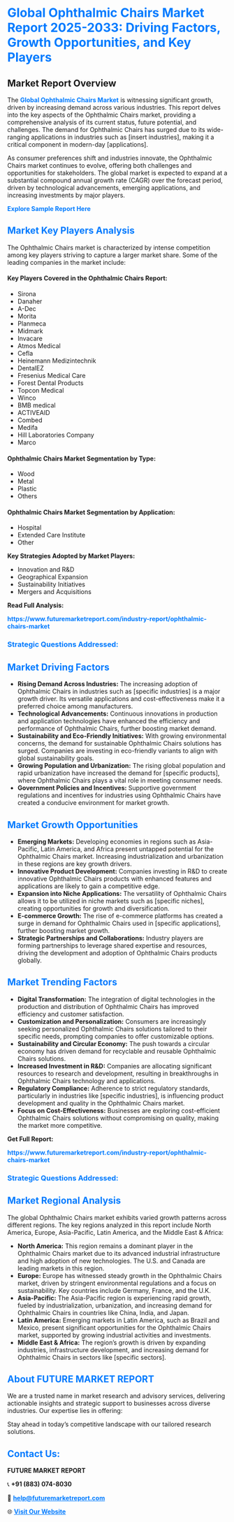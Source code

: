 <h1 style="color: #007BFF;">Global Ophthalmic Chairs Market Report 2025-2033: Driving Factors, Growth Opportunities, and Key Players</h1>

<section id="overview">
<h2>Market Report Overview</h2>
<p>The <a href="https://www.futuremarketreport.com/industry-report/ophthalmic-chairs-market" style="color: #007BFF; text-decoration: none;"><strong>Global Ophthalmic Chairs Market</strong></a> is witnessing significant growth, driven by increasing demand across various industries. This report delves into the key aspects of the Ophthalmic Chairs market, providing a comprehensive analysis of its current status, future potential, and challenges. The demand for Ophthalmic Chairs has surged due to its wide-ranging applications in industries such as [insert industries], making it a critical component in modern-day [applications].</p>
<p>As consumer preferences shift and industries innovate, the Ophthalmic Chairs market continues to evolve, offering both challenges and opportunities for stakeholders. The global market is expected to expand at a substantial compound annual growth rate (CAGR) over the forecast period, driven by technological advancements, emerging applications, and increasing investments by major players.</p>
</section>

<section id="overview">
<p><a href="https://www.futuremarketreport.com/request-sample/reportId=36128" style="color: #007BFF; text-decoration: none;"><strong>Explore Sample Report Here</strong></a></p>
</section>

<section id="key-players">
<h2 style="color: #007BFF;">Market Key Players Analysis</h2>
<p>The Ophthalmic Chairs market is characterized by intense competition among key players striving to capture a larger market share. Some of the leading companies in the market include:</p>
<h4>Key Players Covered in the Ophthalmic Chairs Report:</h4>
<ul><li>Sirona</li><li>Danaher</li><li>A-Dec</li><li>Morita</li><li>Planmeca</li><li>Midmark</li><li>Invacare</li><li>Atmos Medical</li><li>Cefla</li><li>Heinemann Medizintechnik</li><li>DentalEZ</li><li>Fresenius Medical Care</li><li>Forest Dental Products</li><li>Topcon Medical</li><li>Winco</li><li>BMB medical</li><li>ACTIVEAID</li><li>Combed</li><li>Medifa</li><li>Hill Laboratories Company</li><li>Marco</li></ul>
<h4>Ophthalmic Chairs Market Segmentation by Type:</h4>
<ul><li>Wood</li><li>Metal</li><li>Plastic</li><li>Others</li></ul>

<h4>Ophthalmic Chairs Market Segmentation by Application:</h4>
<ul><li>Hospital</li><li>Extended Care Institute</li><li>Other</li></ul>
<p><strong>Key Strategies Adopted by Market Players:</strong></p>
<ul>
<li>Innovation and R&D</li>
<li>Geographical Expansion</li>
<li>Sustainability Initiatives</li>
<li>Mergers and Acquisitions</li>
</ul>
</section>

<section>
<p><strong>Read Full Analysis: </strong></p><a href="https://www.futuremarketreport.com/industry-report/ophthalmic-chairs-market" style="color: #007BFF; text-decoration: none;"><strong>https://www.futuremarketreport.com/industry-report/ophthalmic-chairs-market</strong></a>
<h3 style="color: #007BFF;">Strategic Questions Addressed:</h3>
</section>

<section id="driving-factors">
<h2 style="color: #007BFF;">Market Driving Factors</h2>
<ul>
<li><strong>Rising Demand Across Industries:</strong> The increasing adoption of Ophthalmic Chairs in industries such as [specific industries] is a major growth driver. Its versatile applications and cost-effectiveness make it a preferred choice among manufacturers.</li>
<li><strong>Technological Advancements:</strong> Continuous innovations in production and application technologies have enhanced the efficiency and performance of Ophthalmic Chairs, further boosting market demand.</li>
<li><strong>Sustainability and Eco-Friendly Initiatives:</strong> With growing environmental concerns, the demand for sustainable Ophthalmic Chairs solutions has surged. Companies are investing in eco-friendly variants to align with global sustainability goals.</li>
<li><strong>Growing Population and Urbanization:</strong> The rising global population and rapid urbanization have increased the demand for [specific products], where Ophthalmic Chairs plays a vital role in meeting consumer needs.</li>
<li><strong>Government Policies and Incentives:</strong> Supportive government regulations and incentives for industries using Ophthalmic Chairs have created a conducive environment for market growth.</li>
</ul>
</section>

<section id="growth-opportunities">
<h2 style="color: #007BFF;">Market Growth Opportunities</h2>
<ul>
<li><strong>Emerging Markets:</strong> Developing economies in regions such as Asia-Pacific, Latin America, and Africa present untapped potential for the Ophthalmic Chairs market. Increasing industrialization and urbanization in these regions are key growth drivers.</li>
<li><strong>Innovative Product Development:</strong> Companies investing in R&D to create innovative Ophthalmic Chairs products with enhanced features and applications are likely to gain a competitive edge.</li>
<li><strong>Expansion into Niche Applications:</strong> The versatility of Ophthalmic Chairs allows it to be utilized in niche markets such as [specific niches], creating opportunities for growth and diversification.</li>
<li><strong>E-commerce Growth:</strong> The rise of e-commerce platforms has created a surge in demand for Ophthalmic Chairs used in [specific applications], further boosting market growth.</li>
<li><strong>Strategic Partnerships and Collaborations:</strong> Industry players are forming partnerships to leverage shared expertise and resources, driving the development and adoption of Ophthalmic Chairs products globally.</li>
</ul>
</section>

<section id="trending-factors">
<h2 style="color: #007BFF;">Market Trending Factors</h2>
<ul>
<li><strong>Digital Transformation:</strong> The integration of digital technologies in the production and distribution of Ophthalmic Chairs has improved efficiency and customer satisfaction.</li>
<li><strong>Customization and Personalization:</strong> Consumers are increasingly seeking personalized Ophthalmic Chairs solutions tailored to their specific needs, prompting companies to offer customizable options.</li>
<li><strong>Sustainability and Circular Economy:</strong> The push towards a circular economy has driven demand for recyclable and reusable Ophthalmic Chairs solutions.</li>
<li><strong>Increased Investment in R&D:</strong> Companies are allocating significant resources to research and development, resulting in breakthroughs in Ophthalmic Chairs technology and applications.</li>
<li><strong>Regulatory Compliance:</strong> Adherence to strict regulatory standards, particularly in industries like [specific industries], is influencing product development and quality in the Ophthalmic Chairs market.</li>
<li><strong>Focus on Cost-Effectiveness:</strong> Businesses are exploring cost-efficient Ophthalmic Chairs solutions without compromising on quality, making the market more competitive.</li>
</ul>
</section>

<section>
<p><strong>Get Full Report: </strong></p><a href="https://www.futuremarketreport.com/industry-report/ophthalmic-chairs-market" style="color: #007BFF; text-decoration: none;"><strong>https://www.futuremarketreport.com/industry-report/ophthalmic-chairs-market</strong></a>
<h3 style="color: #007BFF;">Strategic Questions Addressed:</h3>
</section>


<section id="regional-analysis">
<h2 style="color: #007BFF;">Market Regional Analysis</h2>
<p>The global Ophthalmic Chairs market exhibits varied growth patterns across different regions. The key regions analyzed in this report include North America, Europe, Asia-Pacific, Latin America, and the Middle East & Africa:</p>
<ul>
<li><strong>North America:</strong> This region remains a dominant player in the Ophthalmic Chairs market due to its advanced industrial infrastructure and high adoption of new technologies. The U.S. and Canada are leading markets in this region.</li>
<li><strong>Europe:</strong> Europe has witnessed steady growth in the Ophthalmic Chairs market, driven by stringent environmental regulations and a focus on sustainability. Key countries include Germany, France, and the U.K.</li>
<li><strong>Asia-Pacific:</strong> The Asia-Pacific region is experiencing rapid growth, fueled by industrialization, urbanization, and increasing demand for Ophthalmic Chairs in countries like China, India, and Japan.</li>
<li><strong>Latin America:</strong> Emerging markets in Latin America, such as Brazil and Mexico, present significant opportunities for the Ophthalmic Chairs market, supported by growing industrial activities and investments.</li>
<li><strong>Middle East & Africa:</strong> The region’s growth is driven by expanding industries, infrastructure development, and increasing demand for Ophthalmic Chairs in sectors like [specific sectors].</li>
</ul>
</section>

<footer>
<h2 style="color: #007BFF;">About FUTURE MARKET REPORT</h2>
<p>We are a trusted name in market research and advisory services, delivering actionable insights and strategic support to businesses across diverse industries. Our expertise lies in offering:</p>

<p>Stay ahead in today’s competitive landscape with our tailored research solutions.</p>

<h2 style="color: #007BFF;">Contact Us:</h2>
<p><strong>FUTURE MARKET REPORT</strong></p>
<p>📞 <strong>+91 (883) 074-8030</strong></p>
<p>📧 <strong><a href="mailto:help@futuremarketreport.com" style="color: #007BFF;">help@futuremarketreport.com</a></strong></p>
<p>🌐 <strong><a href="https://www.futuremarketreport.com/" style="color: #007BFF;">Visit Our Website</a></strong></p>
</footer>